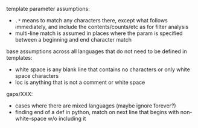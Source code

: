 template parameter assumptions:
- `.*` means to match any characters there, except what follows immediately, and include the contents/counts/etc as for filter analysis
- multi-line match is assumed in places where the param is specified between a beginning and end character match

base assumptions across all languages that do not need to be defined in templates:
- white space is any blank line that contains no characters or only white space characters
- loc is anything that is not a comment or white space

gaps/XXX:

- cases where there are mixed languages (maybe ignore forever?)
- finding end of a def in python, match on next line that begins with non-white-space w/o including it
